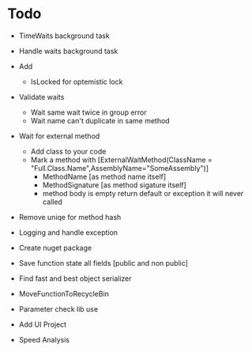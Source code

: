 ﻿# Todo
* TimeWaits background task
* Handle waits background task
* Add 
	* IsLocked for optemistic lock
	
* Validate waits
	* Wait same wait twice in group error
	* Wait name can't duplicate in same method


* Wait for external method
	* Add class to your code
	* Mark a method with [ExternalWaitMethod(ClassName = "Full.Class.Name",AssemblyName="SomeAssembly")]
		* MethodName [as method name itself]
		* MethodSignature [as method sigature itself]
		* method body is empty return default or exception it will never called



* Remove uniqe for method hash

* Logging and handle exception

* Create nuget package

* Save function state all fields [public and non public]
* Find fast and best object serializer
* MoveFunctionToRecycleBin

* Parameter check lib use
* Add UI Project


* Speed Analysis	
